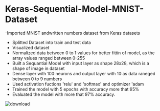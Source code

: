 # Keras-Sequential-Model-MNIST-Dataset

-Imported MNIST andwritten numbers dataset from Keras datasets
- Splitted Dataset into train and test data
- Visualized dataset
- Normalized data between 0 to 1 values for better fittin of model, as the array values ranged between 0-255 
- Built a Sequantial Model with input layer as shape 28x28, which is a shape of image in dataset
- Dense layer with 100 neurons and output layer with 10 as data raneged between 0 to 9 numbers
- Used activation fuctions 'relu' and 'softmax' and optimizer 'adam
- Trained the model with 5 epochs with accuracy more that 95%
- Evaluated the model with more that 97% accuracy.


![download](https://user-images.githubusercontent.com/34093998/86288313-2468e780-bc03-11ea-8179-6e135d33b6f8.jpg)
